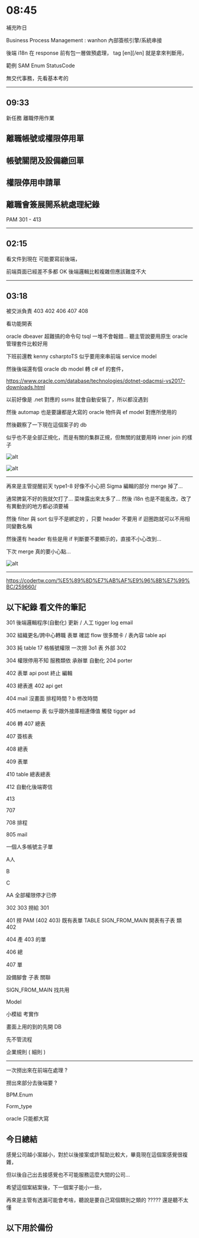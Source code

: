 # 08:45

補充昨日

Business Process Management : wanhon 內部簽核引擎/系統串接

後端 i18n 在 response 前有包一層做預處理， tag [en][/en] 就是拿來判斷用，

範例 SAM Enum StatusCode

無交代事務，先看基本考的

---

## 09:33

新任務 離職停用作業

## 離職帳號或權限停用單
## 帳號關閉及設備繳回單
## 權限停用申請單
## 離職會簽展開系統處理紀錄

PAM 301 - 413

---

## 02:15

看文件到現在 可能要寫前後端，

前端頁面已經差不多都 OK 後端邏輯比較複雜但應該難度不大

---

## 03:18

被交派負責 403 402 406 407 408

看功能開表

oracle dbeaver 超難搞的命令句 tsql 一堆不會報錯... 聽主管說要用原生 oracle 管理套件比較好用

下班前還教 kenny csharptoTS 似乎要用來串前端 service model

然後後端還有個 oracle db model 轉 c# ef 的套件，

<https://www.oracle.com/database/technologies/dotnet-odacmsi-vs2017-downloads.html>

以前好像是 .net 對應的 ssms 就會自動安裝了，所以都沒遇到

然後 automap 也是要讓都是大寫的 oracle 物件與 ef model 對應所使用的

然後觀察了一下現在這個案子的 db

似乎也不是全部正規化，而是有關的集群正規，但無關的就要用時 inner join 的樣子

![alt](/sinda-notes/img/206090.jpg)

![alt](/sinda-notes/img/206091.jpg)

---

再來是主管提醒前天 type1-8 好像不小心把 Sigma 編輯的部分 merge 掉了...

通常脾氣不好的我就欠打了... 菜味露出來太多了... 然後 i18n 也是不能亂改，改了有異動到的地方都必須要補

然後 filter 與 sort 似乎不是綁定的 ，只要 header 不要用 if 迴圈跑就可以不用相同變數名稱

然後還有 header 有些是用 if 判斷要不要顯示的，直接不小心改到...

下次 merge 真的要小心點...

![alt](/sinda-notes/img/REMBERTHISBADTHING.png)

---

<https://codertw.com/%E5%89%8D%E7%AB%AF%E9%96%8B%E7%99%BC/259660/>



## 以下紀錄 看文件的筆記

301 後端邏輯程序(自動化) 更新 / 人工 tigger log email

302 組織更名/跨中心轉職 表單 確認 flow 很多關卡 / 表內容 table api

303 純 table 17 格帳號權限 一次撈 3o1 表 外部 302

304 權限停用不知 服務類依 承辦單 自動化 204 porter

402 表單 api post 終止 編輯

403 總表進 402 api get

404 mail 沒畫面 排程時間 ? b 修改時間

405 metaemp 表 似乎跟外接庫相連傳值 觸發 tigger ad

406 轉 407 總表

407 簽核表

408 總表

409 表單

410  table 總表總表

412 自動化後端寄信

413

707

708 排程

805 mail

一個人多帳號主子單

A人

B

C

AA 全部權限停才已停

302 303 撈給 301

401 撈 PAM (402 403) 既有表單 TABLE SIGN_FROM_MAIN 開表有子表 類 402

404 產 403 的單

406 總

407 單

設備腳會 子表 關聯

SIGN_FROM_MAIN 找共用

Model

小模組 考實作

畫面上用的到的先開 DB

先不管流程

企業規則 ( 細則 )

---

一次撈出來在前端在處理 ?

撈出來部分去後端要 ?

BPM.Enum

Form_type

oracle 只能都大寫

## 今日總結

感覺公司越小案越小，對於以後接案或許幫助比較大，畢竟現在這個案感覺很複雜，

但以後自己出去接感覺也不可能服務這麼大間的公司...

希望這個案結案後，下一個案子能小一些，

再來是主管有透漏可能會考啥，聽說是要自己寫個類別之類的 ????? 還是聽不太懂

## 以下用於備份

<!--
關聯表 ACCOUNT EMPNO

PAM_MAIN_ACCOUNT_FUNCTION_DISABLED 離職帳號或權限停用單 主表 403 402

FORM_ID 離職帳號或權限停用單編號 PK
EMPNO 工號
FORM_STATUS 文件狀態
CLOSEDATE 帳號權限預計關閉日
NOTBEFORE_DESC 帳號與權限皆不提前停用
F0RM_TYPE 離職帳號或權限停用單狀態 4 種包含無

PAM_SUB_ACCOUNT_FUNCTION_DISABLED 子表 402
ID 子表編號 PK
FORM_ID 離職帳號或權限停用單編號 FK
SERVICEITEM 服務項目
DISABLED 是否停用
PRECLOSEDATE 預計停用日期
STATUS 該服務狀態

---

PAM_MAIN_DEVICE_RETURN 帳號關閉及設備繳回單 主表 406 407
FORM_ID 帳號關閉及設備繳回單編號 PK
EMPNO 工號
RETURNDATE 設備繳回日期
DEVICERETURN 設備不繳回
DEVICERETURN_DESC 詳細說明
XFORTRETURN XFORT回收已完成
DEVICERETURN_DESC 詳細說明
NBBRINGOUT NB攜出保管證完成
NBBRINGOUT_DESC 詳細說明

---

PAM_MAIN_PERMISSION_DISABLELIST 權限停用申請單 主表 408
FORM_ID 權限停用申請單編號 PK
EMPNO 工號
CLOSEDATE 停用日期
SIGNER 承辦人
DISABLE_DESC停用說明

PAM_SUB_PERMISSION_DISABLELIST 權限停用申請單 子表 409
ID PK
FORM_ID 權限停用申請單編號 FK
ITEM 項目名稱
FUNCTIONTYPE 功能權限
USETYPE 長短期帳號
ASSETID 資產編號
NAME 名稱
SERIAL 序號
MODULE 型號
-->